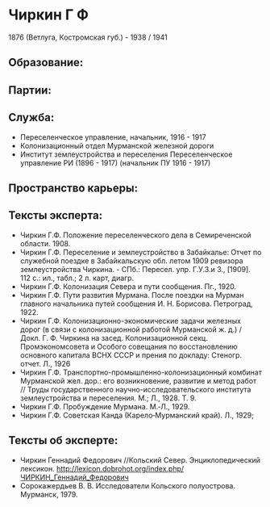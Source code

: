 # Чиркин Г Ф
 1876 (Ветлуга, Костромская губ.) - 1938 / 1941

## Образование:
## Партии:
## Служба:
* Переселенческое управление, начальник, 1916 - 1917
* Колонизационный отдел Мурманской железной дороги
* Институт землеустройства и переселения
Переселенческое управление РИ (1896 - 1917)  (начальник ПУ 1916 - 1917) 
## Пространство карьеры:
## Тексты эксперта:
* Чиркин Г.Ф. Положение переселенческого дела в Семиреченской области. 1908. 
* Чиркин Г.Ф. Переселение и землеустройство в Забайкалье: Отчет по служебной поездке в Забайкальскую обл. летом 1909 ревизора землеустройства Чиркина. - СПб.: Пересел. упр. Г.У.З.и З., [1909]. 112 с.: ил., табл.; 2 л. карт, диагр.
* Чиркин Г.Ф. Колонизация Севера и пути сообщения. Пг., 1920.
* Чиркин Г.Ф. Пути развития Мурмана. После поездки на Мурман главного начальника путей сообщения И. Н. Борисова. Петроград, 1922.
* Чиркин Г.Ф. Колонизационно-экономические задачи железных дорог (в связи с колонизационной работой Мурманской ж. д.) / Докл. Г. Ф. Чиркина на засед. Колонизационной секц. Промэкономсовета и Особого совещания по восстановлению основного капитала ВСНХ СССР и прения по докладу: Стеногр. отчет. Л., 1926
* Чиркин Г.Ф. Транспортно-промышленно-колонизационный комбинат Мурманской жел. дор.: его возникновение, развитие и метод работ // Труды государственного научно-исследовательского института землеустройства и переселения. М.; Л., 1928. Т. 9. 
* Чиркин Г.Ф. Пробуждение Мурмана. М.‑Л., 1929.
* Чиркин Г.Ф. Советская Канда (Карело‑Мурманский край). Л., 1929;
## Тексты об эксперте:
* Чиркин Геннадий Федорович //Кольский Север. Энциклопедический лексикон. http://lexicon.dobrohot.org/index.php/ЧИРКИН_Геннадий_Федорович 
* Сорокажердьев В. В. Исследователи Кольского полуострова. Мурманск, 1979.
